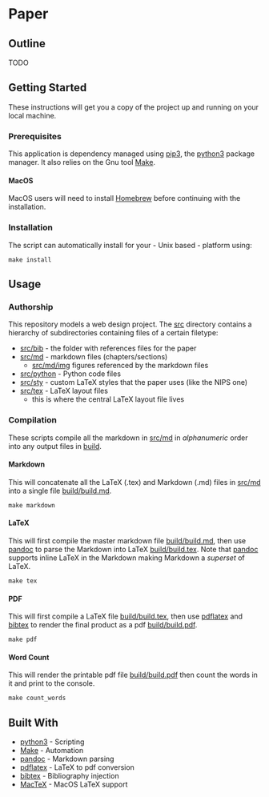 # Paper

## Outline

TODO

## Getting Started

These instructions will get you a copy of the project up and running on your
local machine.

### Prerequisites

This application is dependency managed using [pip3][pip], the
[python3][python] package manager. It also relies on the Gnu tool [Make][].

#### MacOS

MacOS users will need to install [Homebrew][brew] before continuing with the
installation.

### Installation

The script can automatically install for your - Unix based - platform using:

```shell
make install
```

## Usage

### Authorship

This repository models a web design project. The [src][] directory contains a
hierarchy of subdirectories containing files of a certain filetype:

*   [src/bib][] - the folder with references files for the paper
*   [src/md][] - markdown files (chapters/sections)
    *   [src/md/img][] figures referenced by the markdown files
*   [src/python][] - Python code files
*   [src/sty][] - custom LaTeX styles that the paper uses (like the NIPS one)
*   [src/tex][] - LaTeX layout files
    *   this is where the central LaTeX layout file lives

### Compilation

These scripts compile all the markdown in [src/md][] in _alphanumeric_
order into any output files in [build][].

#### Markdown

This will concatenate all the LaTeX (.tex) and Markdown (.md) files in
[src/md][] into a single file [build/build.md][].

```shell
make markdown
```

#### LaTeX

This will first compile the master markdown file [build/build.md][], then use
[pandoc][] to parse the Markdown into LaTeX [build/build.tex][]. Note that
[pandoc][] supports inline LaTeX in the Markdown making Markdown a _superset_
of LaTeX.

```shell
make tex
```

#### PDF

This will first compile a LaTeX file [build/build.tex][], then use
[pdflatex][] and [bibtex][] to render the final product as a pdf
[build/build.pdf][].

```shell
make pdf
```

#### Word Count

This will render the printable pdf file [build/build.pdf][] then count the
words in it and print to the console.

```shell
make count_words
```

## Built With

*   [python3][python] - Scripting
*   [Make][] - Automation
*   [pandoc][] - Markdown parsing
*   [pdflatex][] - LaTeX to pdf conversion
*   [bibtex][] - Bibliography injection
*   [MacTeX][] - MacOS LaTeX support


<!-- Link shortcuts -->

<!-- Project files -->
[src]: ./src
[src/md]: ./src/md
[src/md/img]: ./src/md/img
[src/tex]: ./src/tex
[src/python]: ./src/python
[src/bib]: ./src/bib
[src/sty]: ./src/sty
<!-- Build Files -->
[build]: ./build
[build/build.md]: build/build.md
[build/build.tex]: build/build.tex
[build/build.pdf]: build/build.pdf
<!-- References -->
[Make]: https://www.gnu.org/software/make/
[brew]: https://brew.sh
[pip]: https://pip.pypa.io/en/stable/
[python]: https://www.python.org
[pandoc]: https://pandoc.org
[MacTeX]: http://www.tug.org/mactex/
[pdflatex]: https://www.tug.org/applications/pdftex/
[bibtex]: http://www.bibtex.org/
